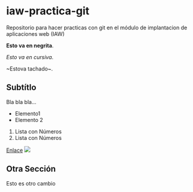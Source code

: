 # iaw-practica-git
Repositorio para hacer practicas con git en el módulo de implantacion de aplicaciones web (IAW)

**Esto va en negrita**.

*Esto va en cursiva*.

~Estova tachado~.

## Subtítlo
Bla bla bla...

* Elemento1
* Elemento 2

1. Lista con Números
2. Lista con Números

[Enlace](https://iescelia.org)
![](https://assets-cdn.github.com/images/modules/open_graph/github-octocat.png)

## Otra Sección

Esto es otro cambio